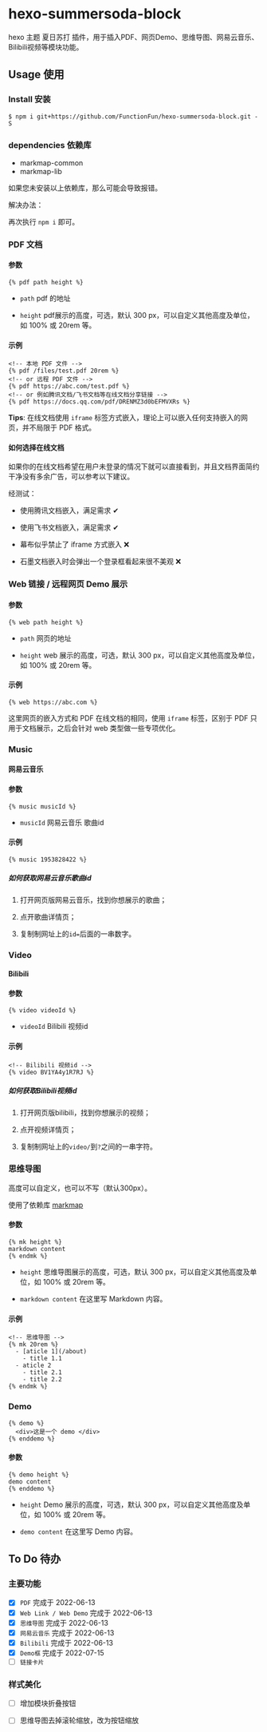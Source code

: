 # hexo-summersoda-block
hexo 主题 夏日苏打 插件，用于插入PDF、网页Demo、思维导图、网易云音乐、Bilibili视频等模块功能。

## Usage 使用

### Install 安装

```
$ npm i git+https://github.com/FunctionFun/hexo-summersoda-block.git -S
```

### dependencies 依赖库

- markmap-common
- markmap-lib

如果您未安装以上依赖库，那么可能会导致报错。

解决办法：

再次执行 `npm i` 即可。

### PDF 文档

#### 参数

```ejs
{% pdf path height %}
```

- `path` pdf 的地址

- `height` pdf展示的高度，可选，默认 300 px，可以自定义其他高度及单位，如 100% 或 20rem 等。

#### 示例

```ejs
<!-- 本地 PDF 文件 -->
{% pdf /files/test.pdf 20rem %}
<!-- or 远程 PDF 文件 -->
{% pdf https://abc.com/test.pdf %}
<!-- or 例如腾讯文档/飞书文档等在线文档分享链接 -->
{% pdf https://docs.qq.com/pdf/DRENMZ3d0bEFMVXRs %}
```

**Tips**: 在线文档使用 `iframe` 标签方式嵌入，理论上可以嵌入任何支持嵌入的网页，并不局限于 PDF 格式。

#### 如何选择在线文档

如果你的在线文档希望在用户未登录的情况下就可以直接看到，并且文档界面简约干净没有多余广告，可以参考以下建议。

经测试：

- 使用腾讯文档嵌入，满足需求 ✔

- 使用飞书文档嵌入，满足需求 ✔

- 幕布似乎禁止了 iframe 方式嵌入 ❌

- 石墨文档嵌入时会弹出一个登录框看起来很不美观 ❌

### Web 链接 / 远程网页 Demo 展示

#### 参数

```ejs
{% web path height %}
```

- `path` 网页的地址

- `height` web 展示的高度，可选，默认 300 px，可以自定义其他高度及单位，如 100% 或 20rem 等。

#### 示例

```ejs
{% web https://abc.com %}
```

这里网页的嵌入方式和 PDF 在线文档的相同，使用 `iframe` 标签，区别于 PDF 只用于文档展示，之后会针对 web 类型做一些专项优化。

### Music 

#### 网易云音乐

#### 参数

```ejs
{% music musicId %}
```

- `musicId` 网易云音乐 歌曲id

#### 示例

```ejs
{% music 1953828422 %}
```

##### 如何获取网易云音乐歌曲id

1. 打开网页版网易云音乐，找到你想展示的歌曲；

2. 点开歌曲详情页；

3. 复制制网址上的`id=`后面的一串数字。

### Video 

#### Bilibili

#### 参数

```ejs
{% video videoId %}
```

- `videoId` Bilibili 视频id

#### 示例

```ejs
<!-- Bilibili 视频id -->
{% video BV1YA4y1R7RJ %}
```

##### 如何获取Bilibili视频id

1. 打开网页版bilibili，找到你想展示的视频；

2. 点开视频详情页；

3. 复制制网址上的`video/`到`?`之间的一串字符。

### 思维导图

高度可以自定义，也可以不写（默认300px）。

使用了依赖库 [markmap](https://github.com/gera2ld/markmap)

#### 参数

```ejs
{% mk height %}
markdown content
{% endmk %}
```

- `height` 思维导图展示的高度，可选，默认 300 px，可以自定义其他高度及单位，如 100% 或 20rem 等。

- `markdown content` 在这里写 Markdown 内容。

#### 示例

```ejs
<!-- 思维导图 -->
{% mk 20rem %}
  - [aticle 1](/about)
    - title 1.1
  - aticle 2
    - title 2.1
    - title 2.2
{% endmk %}
```

### Demo

```ejs
{% demo %}
  <div>这是一个 demo </div>
{% enddemo %}
```

#### 参数

```ejs
{% demo height %}
demo content
{% enddemo %}
```

- `height` Demo 展示的高度，可选，默认 300 px，可以自定义其他高度及单位，如 100% 或 20rem 等。

- `demo content` 在这里写 Demo 内容。

## To Do 待办

### 主要功能

- [x] `PDF` 完成于 2022-06-13
- [x] `Web Link / Web Demo` 完成于 2022-06-13
- [x] `思维导图` 完成于 2022-06-13
- [x] `网易云音乐` 完成于 2022-06-13
- [x] `Bilibili` 完成于 2022-06-13
- [x] `Demo框` 完成于 2022-07-15
- [ ] `链接卡片`

### 样式美化

- [ ] 增加模块折叠按钮

- [ ] 思维导图去掉滚轮缩放，改为按钮缩放